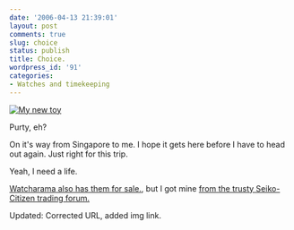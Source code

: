 ```yaml
---
date: '2006-04-13 21:39:01'
layout: post
comments: true
slug: choice
status: publish
title: Choice.
wordpress_id: '91'
categories:
- Watches and timekeeping
---
```


[![My new toy](http://www.phfactor.net/pics/watches/orient2.jpg)](http://www.network54.com/Forum/170229/message/1144935428/&pp=x)

Purty, eh?

On it's way from Singapore to me. I hope it gets here before I have to head out again. Just right for this trip.

Yeah, I need a life.

[Watcharama also has them for sale.](http://www.watcharama.com/or102.htm), but I got mine [from the trusty Seiko-Citizen trading forum.](http://www.network54.com/Forum/170229/message/1144935428/&pp=x)

Updated: Corrected URL, added img link.
